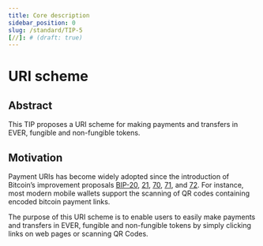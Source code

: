 ```yaml
---
title: Core description
sidebar_position: 0
slug: /standard/TIP-5
[//]: # (draft: true)
---
```


# URI scheme

## Abstract

This TIP proposes a URI scheme for making payments and transfers in EVER, fungible and non-fungible tokens.

## Motivation

Payment URIs has become widely adopted since the introduction of Bitcoin’s improvement proposals [BIP-20](https://github.com/bitcoin/bips/blob/master/bip-0020.mediawiki), [21](https://github.com/bitcoin/bips/blob/master/bip-0021.mediawiki), [70](https://github.com/bitcoin/bips/blob/master/bip-0070.mediawiki), [71](https://github.com/bitcoin/bips/blob/master/bip-0071.mediawiki), and [72](https://github.com/bitcoin/bips/blob/master/bip-0072.mediawiki). For instance, most modern mobile wallets support the scanning of QR codes containing encoded bitcoin payment links.

The purpose of this URI scheme is to enable users to easily make payments and transfers in EVER, fungible and non-fungible tokens by simply clicking links on web pages or scanning QR Codes.